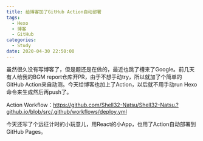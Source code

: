 ```yaml
---
title: 给博客加了GitHub Action自动部署
tags:
  - Hexo
  - 博客
  - GitHub
categories:
  - Study
date: 2020-04-30 22:50:00
---
```


虽然很久没有写博客了，但是题还是在做的，最近也跳了槽来了Google。前几天有人给我的BGM report仓库开PR，由于不想手动try，所以就加了个简单的GitHub Action来自动测。今天给博客也加上了Action，以后就不用手动run Hexo命令来生成然后再push了。

Action Workflow：<https://github.com/Shell32-Natsu/Shell32-Natsu.?github.io/blob/src/.github/workflows/deploy.yml>

今天还写了个远征计时的小玩意儿，用React的小App，也用了Action自动部署到GitHub Pages。